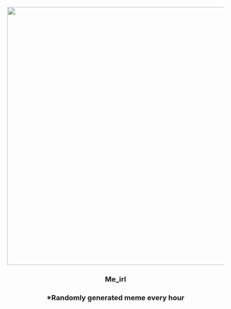 <p align="center">
        <img src="https://i.redd.it/oqkf1k726cl81.jpg" width="600" height="600">
        </p>
        <h3 align="center">Me_irl</h3>
        <h3 align="center">*Randomly generated meme every hour</h3>
    
